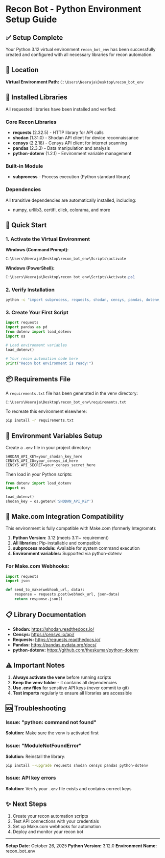 # Recon Bot - Python Environment Setup Guide

## ✅ Setup Complete

Your Python 3.12 virtual environment `recon_bot_env` has been successfully created and configured with all necessary libraries for recon automation.

## 📍 Location

**Virtual Environment Path:** `C:\Users\Neeraja\Desktop\recon_bot_env`

## 🔧 Installed Libraries

All requested libraries have been installed and verified:

### Core Recon Libraries
- **requests** (2.32.5) - HTTP library for API calls
- **shodan** (1.31.0) - Shodan API client for device reconnaissance
- **censys** (2.2.18) - Censys API client for internet scanning
- **pandas** (2.3.3) - Data manipulation and analysis
- **python-dotenv** (1.2.1) - Environment variable management

### Built-in Module
- **subprocess** - Process execution (Python standard library)

### Dependencies
All transitive dependencies are automatically installed, including:
- numpy, urllib3, certifi, click, colorama, and more

## 🚀 Quick Start

### 1. Activate the Virtual Environment

**Windows (Command Prompt):**
```bash
C:\Users\Neeraja\Desktop\recon_bot_env\Scripts\activate
```

**Windows (PowerShell):**
```powershell
C:\Users\Neeraja\Desktop\recon_bot_env\Scripts\Activate.ps1
```

### 2. Verify Installation

```bash
python -c "import subprocess, requests, shodan, censys, pandas, dotenv; print('✓ All libraries ready!')"
```

### 3. Create Your First Script

```python
import requests
import pandas as pd
from dotenv import load_dotenv
import os

# Load environment variables
load_dotenv()

# Your recon automation code here
print("Recon bot environment is ready!")
```

## 📦 Requirements File

A `requirements.txt` file has been generated in the venv directory:
```
C:\Users\Neeraja\Desktop\recon_bot_env\requirements.txt
```

To recreate this environment elsewhere:
```bash
pip install -r requirements.txt
```

## 🔐 Environment Variables Setup

Create a `.env` file in your project directory:

```
SHODAN_API_KEY=your_shodan_key_here
CENSYS_API_ID=your_censys_id_here
CENSYS_API_SECRET=your_censys_secret_here
```

Then load in your Python scripts:
```python
from dotenv import load_dotenv
import os

load_dotenv()
shodan_key = os.getenv('SHODAN_API_KEY')
```

## 🔗 Make.com Integration Compatibility

This environment is fully compatible with Make.com (formerly Integromat):

1. **Python Version:** 3.12 (meets 3.11+ requirement)
2. **All libraries:** Pip-installable and compatible
3. **subprocess module:** Available for system command execution
4. **Environment variables:** Supported via python-dotenv

### For Make.com Webhooks:
```python
import requests
import json

def send_to_make(webhook_url, data):
    response = requests.post(webhook_url, json=data)
    return response.json()
```

## 📋 Library Documentation

- **Shodan:** https://shodan.readthedocs.io/
- **Censys:** https://censys.io/api/
- **Requests:** https://requests.readthedocs.io/
- **Pandas:** https://pandas.pydata.org/docs/
- **python-dotenv:** https://github.com/theskumar/python-dotenv

## ⚠️ Important Notes

1. **Always activate the venv** before running scripts
2. **Keep the venv folder** - it contains all dependencies
3. **Use .env files** for sensitive API keys (never commit to git)
4. **Test imports** regularly to ensure all libraries are accessible

## 🆘 Troubleshooting

### Issue: "python: command not found"
**Solution:** Make sure the venv is activated first

### Issue: "ModuleNotFoundError"
**Solution:** Reinstall the library:
```bash
pip install --upgrade requests shodan censys pandas python-dotenv
```

### Issue: API key errors
**Solution:** Verify your `.env` file exists and contains correct keys

## ✨ Next Steps

1. Create your recon automation scripts
2. Test API connections with your credentials
3. Set up Make.com webhooks for automation
4. Deploy and monitor your recon bot

---

**Setup Date:** October 26, 2025
**Python Version:** 3.12.0
**Environment Name:** recon_bot_env

